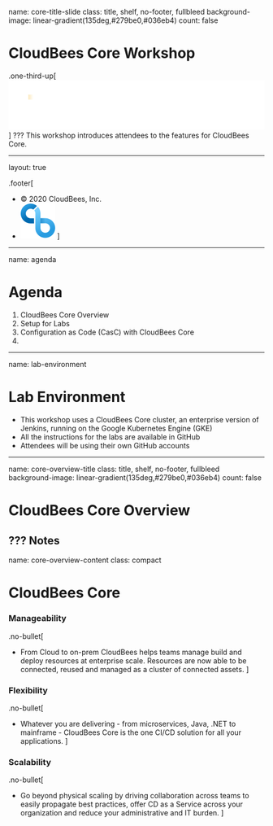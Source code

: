 name: core-title-slide
class: title, shelf, no-footer, fullbleed
background-image: linear-gradient(135deg,#279be0,#036eb4)
count: false


# CloudBees Core Workshop
.one-third-up[![:scale 40%](../img/CloudBees-Logo-White+Tag.png)]
???
This workshop introduces attendees to the features for CloudBees Core.

---
layout: true

.footer[
- © 2020 CloudBees, Inc.
- ![:scale 100%](../img/CloudBees-Submark-Full-Color.svg)
]
---
name: agenda
# Agenda

1. CloudBees Core Overview
2. Setup for Labs
3. Configuration as Code (CasC) with CloudBees Core
4. 

---
name: lab-environment
# Lab Environment
* This workshop uses a CloudBees Core cluster, an enterprise version of Jenkins, running on the Google Kubernetes Engine (GKE)
* All the instructions for the labs are available in GitHub
* Attendees will be using their own GitHub accounts 

---
name: core-overview-title
class: title, shelf, no-footer, fullbleed
background-image: linear-gradient(135deg,#279be0,#036eb4)
count: false

# CloudBees Core Overview

???
Notes
---
name: core-overview-content
class: compact

# CloudBees Core

### Manageability
.no-bullet[
* From Cloud to on-prem CloudBees helps teams manage build and deploy resources at enterprise scale.  Resources are now able to be connected, reused  and managed as a cluster of connected assets.
]

### Flexibility
.no-bullet[
* Whatever you are delivering - from microservices, Java, .NET to mainframe -  CloudBees Core is the one CI/CD solution for all your applications.
]

### Scalability
.no-bullet[
* Go beyond physical scaling by driving collaboration across teams to easily propagate best practices, offer CD as a Service across your organization and reduce your administrative and IT burden.
]
